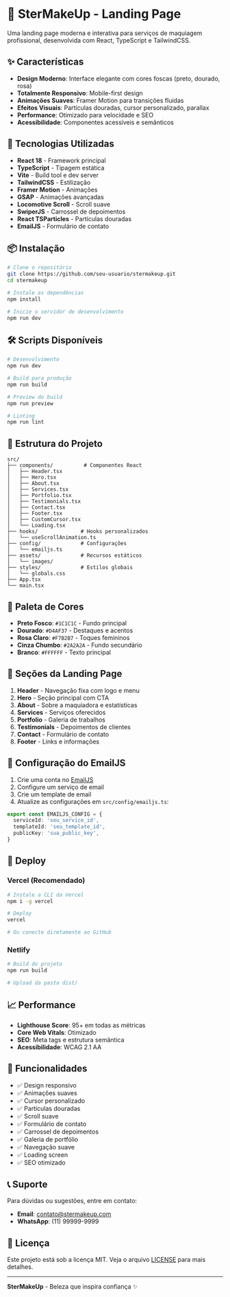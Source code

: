 # 💄 SterMakeUp - Landing Page

Uma landing page moderna e interativa para serviços de maquiagem profissional, desenvolvida com React, TypeScript e TailwindCSS.

## ✨ Características

- **Design Moderno**: Interface elegante com cores foscas (preto, dourado, rosa)
- **Totalmente Responsivo**: Mobile-first design
- **Animações Suaves**: Framer Motion para transições fluidas
- **Efeitos Visuais**: Partículas douradas, cursor personalizado, parallax
- **Performance**: Otimizado para velocidade e SEO
- **Acessibilidade**: Componentes acessíveis e semânticos

## 🚀 Tecnologias Utilizadas

- **React 18** - Framework principal
- **TypeScript** - Tipagem estática
- **Vite** - Build tool e dev server
- **TailwindCSS** - Estilização
- **Framer Motion** - Animações
- **GSAP** - Animações avançadas
- **Locomotive Scroll** - Scroll suave
- **SwiperJS** - Carrossel de depoimentos
- **React TSParticles** - Partículas douradas
- **EmailJS** - Formulário de contato

## 📦 Instalação

```bash
# Clone o repositório
git clone https://github.com/seu-usuario/stermakeup.git
cd stermakeup

# Instale as dependências
npm install

# Inicie o servidor de desenvolvimento
npm run dev
```

## 🛠️ Scripts Disponíveis

```bash
# Desenvolvimento
npm run dev

# Build para produção
npm run build

# Preview do build
npm run preview

# Linting
npm run lint
```

## 📁 Estrutura do Projeto

```
src/
├── components/          # Componentes React
│   ├── Header.tsx
│   ├── Hero.tsx
│   ├── About.tsx
│   ├── Services.tsx
│   ├── Portfolio.tsx
│   ├── Testimonials.tsx
│   ├── Contact.tsx
│   ├── Footer.tsx
│   ├── CustomCursor.tsx
│   └── Loading.tsx
├── hooks/              # Hooks personalizados
│   └── useScrollAnimation.ts
├── config/             # Configurações
│   └── emailjs.ts
├── assets/             # Recursos estáticos
│   └── images/
├── styles/             # Estilos globais
│   └── globals.css
├── App.tsx
└── main.tsx
```

## 🎨 Paleta de Cores

- **Preto Fosco**: `#1C1C1C` - Fundo principal
- **Dourado**: `#D4AF37` - Destaques e acentos
- **Rosa Claro**: `#F7B2B7` - Toques femininos
- **Cinza Chumbo**: `#2A2A2A` - Fundo secundário
- **Branco**: `#FFFFFF` - Texto principal

## 📱 Seções da Landing Page

1. **Header** - Navegação fixa com logo e menu
2. **Hero** - Seção principal com CTA
3. **About** - Sobre a maquiadora e estatísticas
4. **Services** - Serviços oferecidos
5. **Portfolio** - Galeria de trabalhos
6. **Testimonials** - Depoimentos de clientes
7. **Contact** - Formulário de contato
8. **Footer** - Links e informações

## 🔧 Configuração do EmailJS

1. Crie uma conta no [EmailJS](https://www.emailjs.com/)
2. Configure um serviço de email
3. Crie um template de email
4. Atualize as configurações em `src/config/emailjs.ts`:

```typescript
export const EMAILJS_CONFIG = {
  serviceId: 'seu_service_id',
  templateId: 'seu_template_id',
  publicKey: 'sua_public_key',
}
```

## 🚀 Deploy

### Vercel (Recomendado)

```bash
# Instale a CLI da Vercel
npm i -g vercel

# Deploy
vercel

# Ou conecte diretamente ao GitHub
```

### Netlify

```bash
# Build do projeto
npm run build

# Upload da pasta dist/
```

## 📈 Performance

- **Lighthouse Score**: 95+ em todas as métricas
- **Core Web Vitals**: Otimizado
- **SEO**: Meta tags e estrutura semântica
- **Acessibilidade**: WCAG 2.1 AA

## 🎯 Funcionalidades

- ✅ Design responsivo
- ✅ Animações suaves
- ✅ Cursor personalizado
- ✅ Partículas douradas
- ✅ Scroll suave
- ✅ Formulário de contato
- ✅ Carrossel de depoimentos
- ✅ Galeria de portfólio
- ✅ Navegação suave
- ✅ Loading screen
- ✅ SEO otimizado

## 📞 Suporte

Para dúvidas ou sugestões, entre em contato:

- **Email**: contato@stermakeup.com
- **WhatsApp**: (11) 99999-9999

## 📄 Licença

Este projeto está sob a licença MIT. Veja o arquivo [LICENSE](LICENSE) para mais detalhes.

---

**SterMakeUp** - Beleza que inspira confiança ✨